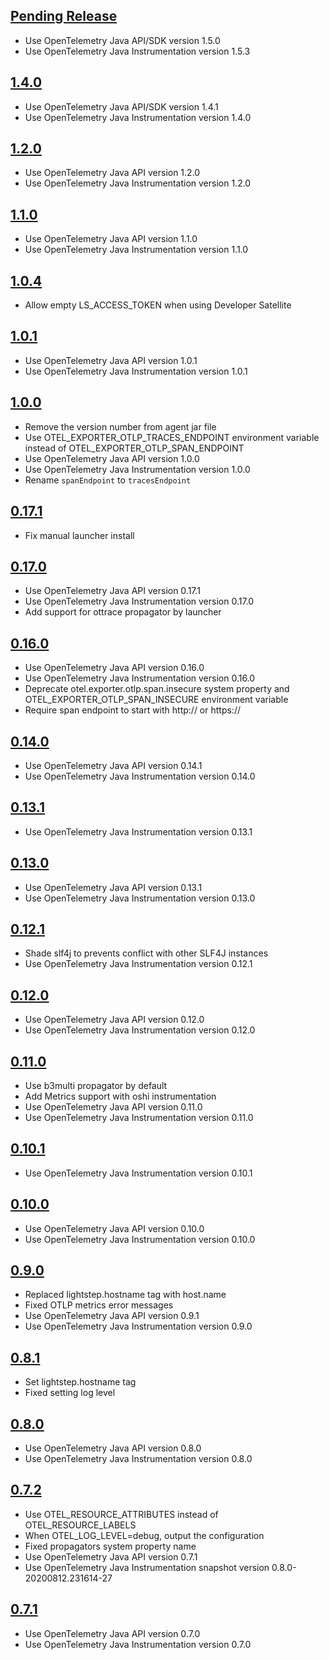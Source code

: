 <a name="Pending Release"></a>
## [Pending Release](https://github.com/lightstep/otel-launcher-java/compare/1.4.0...master)
* Use OpenTelemetry Java API/SDK version 1.5.0
* Use OpenTelemetry Java Instrumentation version 1.5.3

<a name="1.4.0"></a>
## [1.4.0](https://github.com/lightstep/otel-launcher-java/compare/1.2.0...1.4.0)
* Use OpenTelemetry Java API/SDK version 1.4.1
* Use OpenTelemetry Java Instrumentation version 1.4.0

<a name="1.2.0"></a>
## [1.2.0](https://github.com/lightstep/otel-launcher-java/compare/1.1.0...1.2.0)
* Use OpenTelemetry Java API version 1.2.0
* Use OpenTelemetry Java Instrumentation version 1.2.0

<a name="1.1.0"></a>
## [1.1.0](https://github.com/lightstep/otel-launcher-java/compare/1.0.4...1.1.0)
* Use OpenTelemetry Java API version 1.1.0
* Use OpenTelemetry Java Instrumentation version 1.1.0

<a name="1.0.4"></a>
## [1.0.4](https://github.com/lightstep/otel-launcher-java/compare/1.0.1...1.0.4)
* Allow empty LS_ACCESS_TOKEN when using Developer Satellite

<a name="1.0.1"></a>
## [1.0.1](https://github.com/lightstep/otel-launcher-java/compare/1.0.0...1.0.1)
* Use OpenTelemetry Java API version 1.0.1
* Use OpenTelemetry Java Instrumentation version 1.0.1

<a name="1.0.0"></a>
## [1.0.0](https://github.com/lightstep/otel-launcher-java/compare/0.17.1...1.0.0)
* Remove the version number from agent jar file
* Use OTEL_EXPORTER_OTLP_TRACES_ENDPOINT environment variable instead of OTEL_EXPORTER_OTLP_SPAN_ENDPOINT
* Use OpenTelemetry Java API version 1.0.0
* Use OpenTelemetry Java Instrumentation version 1.0.0
* Rename `spanEndpoint` to `tracesEndpoint`

<a name="0.17.1"></a>
## [0.17.1](https://github.com/lightstep/otel-launcher-java/compare/0.17.0...0.17.1)
* Fix manual launcher install

<a name="0.17.0"></a>
## [0.17.0](https://github.com/lightstep/otel-launcher-java/compare/0.16.0...0.17.0)
* Use OpenTelemetry Java API version 0.17.1
* Use OpenTelemetry Java Instrumentation version 0.17.0
* Add support for ottrace propagator by launcher

<a name="0.16.0"></a>
## [0.16.0](https://github.com/lightstep/otel-launcher-java/compare/0.14.0...0.16.0)
* Use OpenTelemetry Java API version 0.16.0
* Use OpenTelemetry Java Instrumentation version 0.16.0
* Deprecate otel.exporter.otlp.span.insecure system property and OTEL_EXPORTER_OTLP_SPAN_INSECURE environment variable
* Require span endpoint to start with http:// or https://

<a name="0.14.0"></a>
## [0.14.0](https://github.com/lightstep/otel-launcher-java/compare/0.13.1...0.14.0)
* Use OpenTelemetry Java API version 0.14.1
* Use OpenTelemetry Java Instrumentation version 0.14.0

<a name="0.13.1"></a>
## [0.13.1](https://github.com/lightstep/otel-launcher-java/compare/0.13.0...0.13.1)
* Use OpenTelemetry Java Instrumentation version 0.13.1

<a name="0.13.0"></a>
## [0.13.0](https://github.com/lightstep/otel-launcher-java/compare/0.12.1...0.13.0)
* Use OpenTelemetry Java API version 0.13.1
* Use OpenTelemetry Java Instrumentation version 0.13.0

<a name="0.12.1"></a>
## [0.12.1](https://github.com/lightstep/otel-launcher-java/compare/0.12.0...0.12.1)
* Shade slf4j to prevents conflict with other SLF4J instances
* Use OpenTelemetry Java Instrumentation version 0.12.1

<a name="0.12.0"></a>
## [0.12.0](https://github.com/lightstep/otel-launcher-java/compare/0.11.0...0.12.0)
* Use OpenTelemetry Java API version 0.12.0
* Use OpenTelemetry Java Instrumentation version 0.12.0

<a name="0.11.0"></a>
## [0.11.0](https://github.com/lightstep/otel-launcher-java/compare/0.10.1...0.11.0)
* Use b3multi propagator by default
* Add Metrics support with oshi instrumentation
* Use OpenTelemetry Java API version 0.11.0
* Use OpenTelemetry Java Instrumentation version 0.11.0

<a name="0.10.1"></a>
## [0.10.1](https://github.com/lightstep/otel-launcher-java/compare/0.10.0...0.10.1)
* Use OpenTelemetry Java Instrumentation version 0.10.1

<a name="0.10.0"></a>
## [0.10.0](https://github.com/lightstep/otel-launcher-java/compare/0.9.0...0.10.0)
* Use OpenTelemetry Java API version 0.10.0
* Use OpenTelemetry Java Instrumentation version 0.10.0

<a name="0.9.0"></a>
## [0.9.0](https://github.com/lightstep/otel-launcher-java/compare/0.8.1...0.9.0)
* Replaced lightstep.hostname tag with host.name
* Fixed OTLP metrics error messages
* Use OpenTelemetry Java API version 0.9.1
* Use OpenTelemetry Java Instrumentation version 0.9.0

<a name="0.8.1"></a>
## [0.8.1](https://github.com/lightstep/otel-launcher-java/compare/0.8.0...0.8.1)
* Set lightstep.hostname tag
* Fixed setting log level 

<a name="0.8.0"></a>
## [0.8.0](https://github.com/lightstep/otel-launcher-java/compare/0.7.2...0.8.0)
* Use OpenTelemetry Java API version 0.8.0
* Use OpenTelemetry Java Instrumentation version 0.8.0

<a name="0.7.2"></a>
## [0.7.2](https://github.com/lightstep/otel-launcher-java/compare/0.7.1...0.7.2)
* Use OTEL_RESOURCE_ATTRIBUTES instead of OTEL_RESOURCE_LABELS
* When OTEL_LOG_LEVEL=debug, output the configuration
* Fixed propagators system property name
* Use OpenTelemetry Java API version 0.7.1
* Use OpenTelemetry Java Instrumentation snapshot version 0.8.0-20200812.231614-27

<a name="0.7.1"></a>
## [0.7.1](https://github.com/lightstep/otel-launcher-java/compare/0.7.0...0.7.1)
* Use OpenTelemetry Java API version 0.7.0
* Use OpenTelemetry Java Instrumentation version 0.7.0
